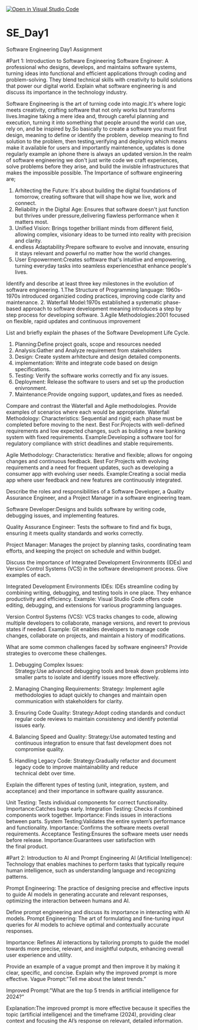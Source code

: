 [![Open in Visual Studio Code](https://classroom.github.com/assets/open-in-vscode-2e0aaae1b6195c2367325f4f02e2d04e9abb55f0b24a779b69b11b9e10269abc.svg)](https://classroom.github.com/online_ide?assignment_repo_id=15591999&assignment_repo_type=AssignmentRepo)
# SE_Day1
Software Engineering Day1 Assignment

#Part 1: Introduction to Software Engineering
Software Engineer: A professional who designs, develops, and maintains software systems, turning ideas into functional and efficient applications through coding and problem-solving. They blend technical skills with creativity to build solutions that power our digital world.
Explain what software engineering is and discuss its importance in the technology industry.

Software Engineering is the art of turning code into magic.It's where logic meets creativity, crafting software that not only works but transforms lives.Imagine taking a mere idea and, through careful planning and execution, turning it into something that people around the world can use, rely on, and be inspired by.So basically to create a software you must first design, meaning to define or identify the problem, develop meaning to find solution to the problem, then testing,verifying and deploying which means make it available for users and importantly maintenence, updates is done regularly example an iphone there is always an updated version.In the realm of software engineering we don't just write code we craft experiences, solve problems before they arise, and build the invisble infrastructures that makes the impossible possible. 
The Importance of software engineering are; 

1. Arhitecting the Future: It's about building the digital foundations of tomorrow, creating software that will shape how we live, work and connect.
2. Reliability in the Digital Age: Ensures that software doesn't just function but thrives under pressure,delivering flawless performance when it matters most.
3. Unified Vision: Brings together brilliant minds from different field, allowing complex, visionary ideas to be turned into reality with precision and clarity.
4. endless Adaptability:Prepare software to evolve and innovate, ensuring it stays relevant and powerful no matter how the world changes.
5. User Enpowerment:Creates softtware that's intuitive and empowering, turning everyday tasks into seamless experiencesthat enhance people's lives.

Identify and describe at least three key milestones in the evolution of software engineering.
1.The Structure of Programming language: 1960s-1970s introduced organizied coding practices, improving code clarity and maintenance.
2. Waterfall Model:1970s established a systematic phase-based approach to software development meaning introduces a step by step process for developing software.
3.Agile Methodologies:2001 focused on flexible, rapid updates and continuous improvement

List and briefly explain the phases of the Software Development Life Cycle.
1. Planning:Define project goals, scope and resources needed
2. Analysis:Gather and Analyze requirement from stakeholders
3. Design: Create system arhitecture and design detailed components.
4. implementation: Write and integrate code based on design specifications.
5. Testing: Verify the software works correctly and fix any issues.
6. Deployment: Release the software to users and set up the production enivronment.
7. Maintenance:Provide ongoing support, updates,and fixes as needed.

Compare and contrast the Waterfall and Agile methodologies. Provide examples of scenarios where each would be appropriate.
Waterfall Methodology:
Characteristics: Sequential and rigid; each phase must be completed before moving to the next.
Best For:Projects with well-defined requirements and low expected changes, such as building a new banking system with fixed requirements.
Example:Developing a software tool for regulatory compliance with strict deadlines and stable requirements.

Agile Methodology:
Characteristics: Iterative and flexible; allows for ongoing changes and continuous feedback.
Best For:Projects with evolving requirements and a need for frequent updates, such as developing a consumer app with evolving user needs.
Example:Creating a social media app where user feedback and new features are continuously integrated.


Describe the roles and responsibilities of a Software Developer, a Quality Assurance Engineer, and a Project Manager in a software engineering team.

Software Developer:Designs and builds software by writing code, debugging issues, and implementing features.

Quality Assurance Engineer: Tests the software to find and fix bugs, ensuring it meets quality standards and works correctly.

Project Manager: Manages the project by planning tasks, coordinating team efforts, and keeping the project on schedule and within budget.


Discuss the importance of Integrated Development Environments (IDEs) and Version Control Systems (VCS) in the software development process. Give examples of each.

Integrated Development Environments IDEs: IDEs streamline coding by combining writing, debugging, and testing tools in one place. They enhance productivity and efficiency. 
Example: Visual Studio Code offers code editing, debugging, and extensions for various programming languages.

Version Control Systems (VCS): VCS tracks changes to code, allowing multiple developers to collaborate, manage versions, and revert to previous states if needed. Example: Git enables developers to manage code changes, collaborate on projects, and maintain a history of modifications.

What are some common challenges faced by software engineers? Provide strategies to overcome these challenges.
1. Debugging Complex Issues:  
   Strategy:Use advanced debugging tools and break down problems into smaller parts to isolate and identify issues more effectively.

2. Managing Changing Requirements:
   Strategy: Implement agile methodologies to adapt quickly to changes and maintain open communication with stakeholders for clarity.

3. Ensuring Code Quality:
   Strategy:Adopt coding standards and conduct regular code reviews to maintain consistency and identify potential issues early.

4. Balancing Speed and Quality:
   Strategy:Use automated testing and continuous integration to ensure that fast development does not compromise quality.

5. Handling Legacy Code:
   Strategy:Gradually refactor and document legacy code to improve maintainability and reduce technical debt over time.

Explain the different types of testing (unit, integration, system, and acceptance) and their importance in software quality assurance.

Unit Testing: Tests individual components for correct functionality. 
Importance:Catches bugs early.
Integration Testing: Checks if combined components work together. 
Importance: Finds issues in interactions between parts.
System Testing:Validates the entire system’s performance and functionality. 
Importance: Confirms the software meets overall requirements.
Acceptance Testing:Ensures the software meets user needs before release. 
Importance:Guarantees user satisfaction with the final product.

#Part 2: Introduction to AI and Prompt Engineering
AI (Artificial Intelligence): Technology that enables machines to perform tasks that typically require human intelligence, such as understanding language and recognizing patterns.

Prompt Engineering: The practice of designing precise and effective inputs to guide AI models in generating accurate and relevant responses, optimizing the interaction between humans and AI.

Define prompt engineering and discuss its importance in interacting with AI models.
Prompt Engineering: The art of formulating and fine-tuning input queries for AI models to achieve optimal and contextually accurate responses.

Importance: Refines AI interactions by tailoring prompts to guide the model towards more precise, relevant, and insightful outputs, enhancing overall user experience and utility.

Provide an example of a vague prompt and then improve it by making it clear, specific, and concise. Explain why the improved prompt is more effective.
Vague Prompt:"Tell me about the latest trends.”

Improved Prompt:"What are the top 5 trends in artificial intelligence for 2024?”

Explanation:The improved prompt is more effective because it specifies the topic (artificial intelligence) and the timeframe (2024), providing clear context and focusing the AI’s response on relevant, detailed information.
